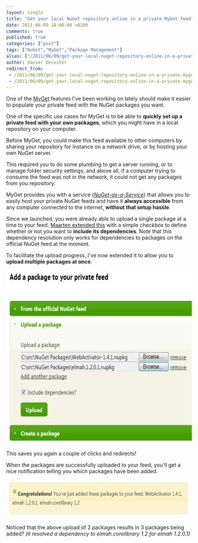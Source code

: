 ```yaml
---
layout: single
title: "Get your local NuGet repository online in a private MyGet feed"
date: 2011-06-09 18:08:00 +0200
comments: true
published: true
categories: ["post"]
tags: ["NuGet","MyGet","Package Management"]
alias: ["/2011/06/09/get-your-local-nuget-repository-online-in-a-private-myget-feed/"]
author: Xavier Decoster
redirect_from:
 - /2011/06/09/get-your-local-nuget-repository-online-in-a-private-myget-feed/.html
 - /2011/06/09/get-your-local-nuget-repository-online-in-a-private-myget-feed/.html
---
```

<p>One of the <a href="http://www.myget.org" target="_blank">MyGet</a> features I've been working on lately should make it easier to populate your private feed with the NuGet packages you want.</p>

<p>One of the specific use cases for MyGet is to be able to <strong>quickly set up a private feed with your own packages</strong>, which you might have in a local repository on your computer.</p>

<p>Before MyGet, you could make this feed available to other computers by sharing your repository for instance on a network drive, or by hosting your own NuGet server.</p>

<p>This required you to do some plumbing to get a server running, or to manage folder security settings, and above all, if a computer trying to consume the feed was not in the network, it could not get any packages from you repository.</p>

<p>MyGet provides you with a service (<em><a href="/post/2011/05/31/Announcing-MyGet.html" target="_blank">NuGet-as-a-Service</a></em>) that allows you to easily host your private NuGet feeds and have it <strong>always accessible</strong> from any computer connected to the internet, <strong>without that setup hassle</strong>.</p>

<p>Since we launched, you were already able to upload a single package at a time to your feed. <a href="https://blog.maartenballiauw.be/post/2011/05/31/creating-your-own-private-nuget-feed-myget.html" target="_blank">Maarten extended this</a> with a simple checkbox to define whether or not you want to <strong>include its dependencies</strong>. Note that this dependency resolution only works for dependencies to packages on the official NuGet feed at the moment.</p>

<p>To facilitate the upload progress, I've now extended it to allow you to <strong>upload multiple packages at once</strong>.</p>

<p><img alt="" src="/images/2011-06-09/2011-6-multipackageupload.png" width="650" height="471" /></p>

<p>This saves you again a couple of clicks and redirects!</p>

<p>When the packages are successfully uploaded to your feed, you'll get a nice notification telling you which packages have been added.</p>

<p><img alt="" src="/images/2011-06-09/2011-6-multi-package-upload_success.png" width="650" height="104" /></p>

<p>Noticed that the above upload of 2 packages results in 3 packages being added? <em>(it resolved a dependency to elmah.corelibrary 1.2 for elmah 1.2.0.1)</em></p>
